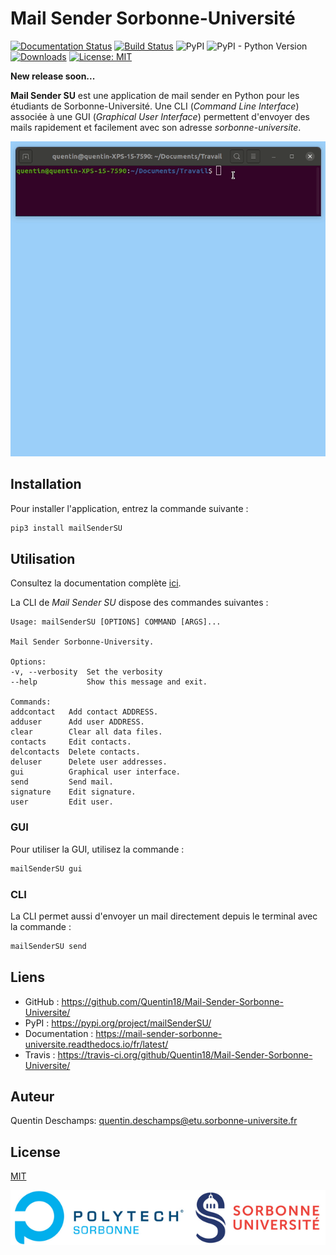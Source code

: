 # Mail Sender Sorbonne-Université
[![Documentation Status](https://readthedocs.org/projects/mail-sender-sorbonne-universite/badge/?version=latest)](https://mail-sender-sorbonne-universite.readthedocs.io/fr/latest/?badge=latest)
[![Build Status](https://travis-ci.org/Quentin18/Mail-Sender-Sorbonne-Universite.svg?branch=master)](https://travis-ci.org/Quentin18/Mail-Sender-Sorbonne-Universite)
![PyPI](https://img.shields.io/pypi/v/mailSenderSU)
![PyPI - Python Version](https://img.shields.io/pypi/pyversions/mailSenderSU)
[![Downloads](https://pepy.tech/badge/mailsendersu)](https://pepy.tech/project/mailsendersu)
[![License: MIT](https://img.shields.io/badge/License-MIT-yellow.svg)](https://opensource.org/licenses/MIT)

**New release soon...**

**Mail Sender SU** est une application de mail sender en Python pour les étudiants de Sorbonne-Université.
Une CLI (*Command Line Interface*) associée à une GUI (*Graphical User Interface*) permettent d'envoyer
des mails rapidement et facilement avec son adresse *sorbonne-universite*.

![](https://github.com/Quentin18/Mail-Sender-Sorbonne-Universite/blob/master/img/gui.gif)

## Installation
Pour installer l'application, entrez la commande suivante :

```bash
pip3 install mailSenderSU
```

## Utilisation
Consultez la documentation complète [ici](https://mail-sender-sorbonne-universite.readthedocs.io/fr/latest/).

La CLI de *Mail Sender SU* dispose des commandes suivantes :

```text
Usage: mailSenderSU [OPTIONS] COMMAND [ARGS]...

Mail Sender Sorbonne-University.

Options:
-v, --verbosity  Set the verbosity
--help           Show this message and exit.

Commands:
addcontact   Add contact ADDRESS.
adduser      Add user ADDRESS.
clear        Clear all data files.
contacts     Edit contacts.
delcontacts  Delete contacts.
deluser      Delete user addresses.
gui          Graphical user interface.
send         Send mail.
signature    Edit signature.
user         Edit user.
```

### GUI
Pour utiliser la GUI, utilisez la commande :

```bash
mailSenderSU gui
```

### CLI
La CLI permet aussi d'envoyer un mail directement depuis le terminal avec la commande :
```bash
mailSenderSU send
```

## Liens
* GitHub : https://github.com/Quentin18/Mail-Sender-Sorbonne-Universite/
* PyPI : https://pypi.org/project/mailSenderSU/
* Documentation : https://mail-sender-sorbonne-universite.readthedocs.io/fr/latest/
* Travis : https://travis-ci.org/github/Quentin18/Mail-Sender-Sorbonne-Universite/

## Auteur
Quentin Deschamps: quentin.deschamps@etu.sorbonne-universite.fr

## License
[MIT](https://choosealicense.com/licenses/mit/)

![](https://github.com/Quentin18/Mail-Sender-Sorbonne-Universite/blob/master/docs/source/img/polytech_su.png)